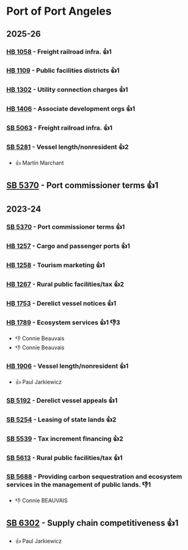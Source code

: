 # Port of Port Angeles
## 2025-26

### [HB 1058](/bill/2025-26/hb/1058/) - Freight railroad infra. 👍1  

### [HB 1109](/bill/2025-26/hb/1109/) - Public facilities districts 👍1  

### [HB 1302](/bill/2025-26/hb/1302/) - Utility connection charges 👍1  

### [HB 1406](/bill/2025-26/hb/1406/) - Associate development orgs 👍1  

### [SB 5063](/bill/2025-26/sb/5063/) - Freight railroad infra. 👍1  

### [SB 5281](/bill/2025-26/sb/5281/) - Vessel length/nonresident 👍2  
* 👍 Martin Marchant

## [SB 5370](/bill/2025-26/sb/5370/) - Port commissioner terms 👍1  

## 2023-24

### [SB 5370](/bill/2023-24/sb/5370/) - Port commissioner terms 👍1  

### [HB 1257](/bill/2023-24/hb/1257/) - Cargo and passenger ports 👍1  

### [HB 1258](/bill/2023-24/hb/1258/) - Tourism marketing 👍1  

### [HB 1267](/bill/2023-24/hb/1267/) - Rural public facilities/tax 👍2  

### [HB 1753](/bill/2023-24/hb/1753/) - Derelict vessel notices 👍1  

### [HB 1789](/bill/2023-24/hb/1789/) - Ecosystem services 👍1 👎3 
* 👎 Connie Beauvais
* 👎 Connie Beauvais

### [HB 1906](/bill/2023-24/hb/1906/) - Vessel length/nonresident 👍1  
* 👍 Paul Jarkiewicz

### [SB 5192](/bill/2023-24/sb/5192/) - Derelict vessel appeals 👍1  

### [SB 5254](/bill/2023-24/sb/5254/) - Leasing of state lands 👍2  

### [SB 5539](/bill/2023-24/sb/5539/) - Tax increment financing 👍2  

### [SB 5613](/bill/2023-24/sb/5613/) - Rural public facilities/tax 👍1  

### [SB 5688](/bill/2023-24/sb/5688/) - Providing carbon sequestration and ecosystem services in the management of public lands.  👎1 
* 👎 Connie BEAUVAIS

## [SB 6302](/bill/2023-24/sb/6302/) - Supply chain competitiveness 👍1  
* 👍 Paul Jarkiewicz
